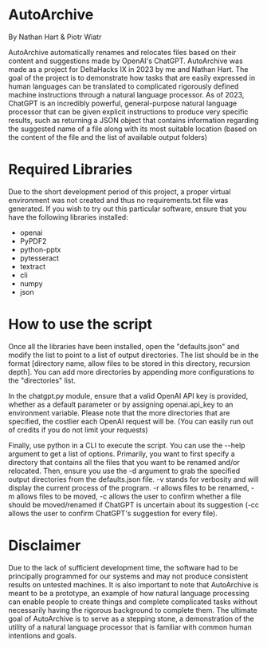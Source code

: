 # AutoArchive
By Nathan Hart & Piotr Wiatr

AutoArchive automatically renames and relocates files based on their content and suggestions made by OpenAI's ChatGPT. AutoArchive was made as a project for DeltaHacks IX in 2023 by me and Nathan Hart. The goal of the project is to demonstrate how tasks that are easily expressed in human languages can be translated to complicated rigorously defined machine instructions through a natural language processor. As of 2023, ChatGPT is an incredibly powerful, general-purpose natural language processor that can be given explicit instructions to produce very specific results, such as returning a JSON object that contains information regarding the suggested name of a file along with its most suitable location (based on the content of the file and the list of available output folders)

# Required Libraries
Due to the short development period of this project, a proper virtual environment was not created and thus no requirements.txt file was generated. If you wish to try out this particular software, ensure that you have the following libraries installed:

- openai
- PyPDF2
- python-pptx
- pytesseract
- textract
- cli
- numpy
- json

# How to use the script

Once all the libraries have been installed, open the "defaults.json" and modify the list to point to a list of output directories. The list should be in the format [directory name, allow files to be stored in this directory, recursion depth]. You can add more directories by appending more configurations to the "directories" list. 

In the chatgpt.py module, ensure that a valid OpenAI API key is provided, whether as a default parameter or by assigning openai.api_key to an environment variable. Please note that the more directories that are specified, the costlier each OpenAI request will be. (You can easily run out of credits if you do not limit your requests)

Finally, use python in a CLI to execute the script. You can use the --help argument to get a list of options. Primarily, you want to first specify a directory that contains all the files that you want to be renamed and/or relocated. Then, ensure you use the -d argument to grab the specified output directories from the defaults.json file. -v stands for verbosity and will display the current process of the program. -r allows files to be renamed, -m allows files to be moved, -c allows the user to confirm whether a file should be moved/renamed if ChatGPT is uncertain about its suggestion (-cc allows the user to confirm ChatGPT's suggestion for every file). 

# Disclaimer
Due to the lack of sufficient development time, the software had to be principally programmed for our systems and may not produce consistent results on untested machines. 
It is also important to note that AutoArchive is meant to be a prototype, an example of how natural language processing can enable people to create things and complete complicated tasks without necessarily having the rigorous background to complete them. The ultimate goal of AutoArchive is to serve as a stepping stone, a demonstration of the utility of a natural language processor that is familiar with common human intentions and goals. 
